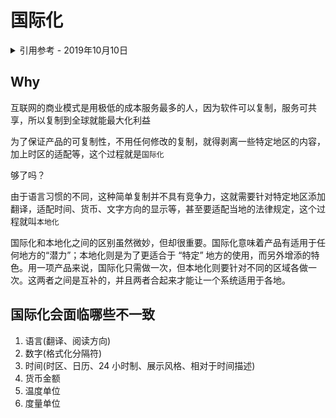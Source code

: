 # 国际化

<details>
<summary>引用参考 - 2019年10月10日</summary>

- [Start with the Guides to Internationalization](https://formatjs.io/guides/)
- [维基百科-国际化与本地化](https://zh.wikipedia.org/wiki/%E5%9B%BD%E9%99%85%E5%8C%96%E4%B8%8E%E6%9C%AC%E5%9C%B0%E5%8C%96)
- [漫谈产品的国际化和本地化](https://36kr.com/p/5050000)
- [react-native-localize#SyncExample](https://github.com/react-native-community/react-native-localize/blob/master/example/src/SyncExample.js)

</details>

## Why

互联网的商业模式是用极低的成本服务最多的人，因为软件可以复制，服务可共享，所以复制到全球就能最大化利益

为了保证产品的可复制性，不用任何修改的复制，就得剥离一些特定地区的内容，加上时区的适配等，这个过程就是`国际化`

够了吗？

由于语言习惯的不同，这种简单复制并不具有竞争力，这就需要针对特定地区添加翻译，适配时间、货币、文字方向的显示等，甚至要适配当地的法律规定，这个过程就叫`本地化`

国际化和本地化之间的区别虽然微妙，但却很重要。国际化意味着产品有适用于任何地方的“潜力”；本地化则是为了更适合于 “特定” 地方的使用，而另外增添的特色。用一项产品来说，国际化只需做一次，但本地化则要针对不同的区域各做一次。这两者之间是互补的，并且两者合起来才能让一个系统适用于各地。

## 国际化会面临哪些不一致

1. 语言(翻译、阅读方向)
2. 数字(格式化分隔符)
3. 时间(时区、日历、24 小时制、展示风格、相对于时间描述)
4. 货币金额
5. 温度单位
6. 度量单位
